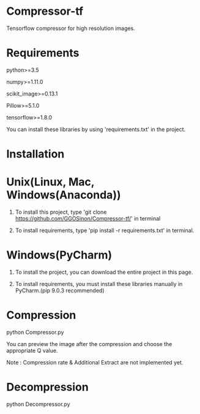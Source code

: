 # Compressor-tf
Tensorflow compressor for high resolution images.

# Requirements
python>=3.5

numpy>=1.11.0

scikit_image>=0.13.1

Pillow>=5.1.0

tensorflow>=1.8.0

You can install these libraries by using 'requirements.txt' in the project.

# Installation

# Unix(Linux, Mac, Windows(Anaconda))
1. To install this project, type 'git clone https://github.com/GGOSinon/Compressor-tf/' in terminal

2. To install requirements, type 'pip install -r requirements.txt' in terminal.

# Windows(PyCharm)
1. To install the project, you can download the entire project in this page.

2. To install requirements, you must install these libraries manually in PyCharm.(pip 9.0.3 recommended)

# Compression
python Compressor.py

You can preview the image after the compression and choose the appropriate Q value.

Note : Compression rate & Additional Extract are not implemented yet.

# Decompression
python Decompressor.py

